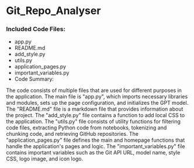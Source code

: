 # Git_Repo_Analyser
 
### Included Code Files:

- app.py
- README.md
- add_style.py
- utils.py
- application_pages.py
- important_variables.py
- Code Summary:

The code consists of multiple files that are used for different purposes in the application.
The main file is "app.py", which imports necessary libraries and modules, sets up the page configuration, and initializes the GPT model.
The "README.md" file is a markdown file that provides information about the project.
The "add_style.py" file contains a function to add local CSS to the application.
The "utils.py" file consists of utility functions for filtering code files, extracting Python code from notebooks, tokenizing and chunking code, and retrieving GitHub repositories.
The "application_pages.py" file defines the main and homepage functions that handle the application's pages and logic.
The "important_variables.py" file contains important variables such as the Git API URL, model name, style CSS, logo image, and icon logo.
